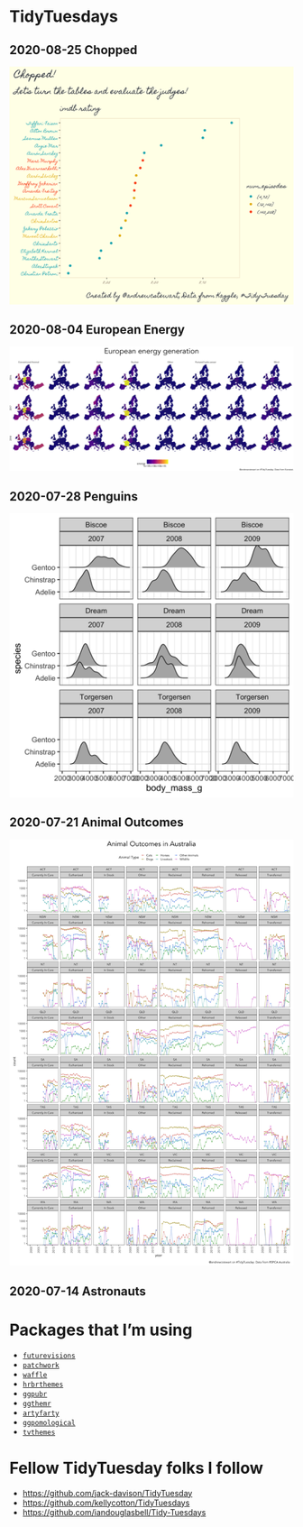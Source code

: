 
# TidyTuesdays

## 2020-08-25 Chopped

![](2020-08-25/chopped.png)

## 2020-08-04 European Energy

![](2020-08-04/final.png)

## 2020-07-28 Penguins

![](2020-07-28/penguins.png)

## 2020-07-21 Animal Outcomes

![](2020-07-21/animal_outcomes.jpg)

## 2020-07-14 Astronauts

# Packages that I’m using

  - [`futurevisions`](https://github.com/JoeyStanley/futurevisions)
  - [`patchwork`](https://patchwork.data-imaginist.com/)
  - [`waffle`](https://github.com/hrbrmstr/waffle)
  - [`hrbrthemes`]()
  - [`ggpubr`](https://github.com/kassambara/ggpubr)
  - [`ggthemr`](https://github.com/cttobin/ggthemr)
  - [`artyfarty`](https://datarootsio.github.io/artyfarty//index.html)
  - [`ggpomological`](https://www.garrickadenbuie.com/project/ggpomological/)
  - [`tvthemes`](https://ryo-n7.github.io/2019-05-16-introducing-tvthemes-package/)

# Fellow TidyTuesday folks I follow

  - <https://github.com/jack-davison/TidyTuesday>
  - <https://github.com/kellycotton/TidyTuesdays>
  - <https://github.com/iandouglasbell/Tidy-Tuesdays>
